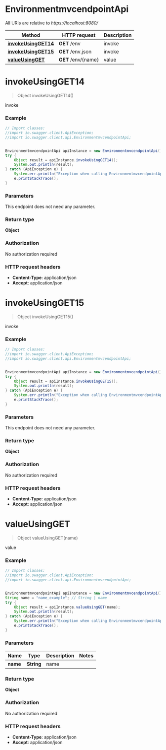 # EnvironmentmvcendpointApi

All URIs are relative to *https://localhost:8080/*

Method | HTTP request | Description
------------- | ------------- | -------------
[**invokeUsingGET14**](EnvironmentmvcendpointApi.md#invokeUsingGET14) | **GET** /env | invoke
[**invokeUsingGET15**](EnvironmentmvcendpointApi.md#invokeUsingGET15) | **GET** /env.json | invoke
[**valueUsingGET**](EnvironmentmvcendpointApi.md#valueUsingGET) | **GET** /env/{name} | value


<a name="invokeUsingGET14"></a>
# **invokeUsingGET14**
> Object invokeUsingGET14()

invoke

### Example
```java
// Import classes:
//import io.swagger.client.ApiException;
//import io.swagger.client.api.EnvironmentmvcendpointApi;


EnvironmentmvcendpointApi apiInstance = new EnvironmentmvcendpointApi();
try {
    Object result = apiInstance.invokeUsingGET14();
    System.out.println(result);
} catch (ApiException e) {
    System.err.println("Exception when calling EnvironmentmvcendpointApi#invokeUsingGET14");
    e.printStackTrace();
}
```

### Parameters
This endpoint does not need any parameter.

### Return type

**Object**

### Authorization

No authorization required

### HTTP request headers

 - **Content-Type**: application/json
 - **Accept**: application/json

<a name="invokeUsingGET15"></a>
# **invokeUsingGET15**
> Object invokeUsingGET15()

invoke

### Example
```java
// Import classes:
//import io.swagger.client.ApiException;
//import io.swagger.client.api.EnvironmentmvcendpointApi;


EnvironmentmvcendpointApi apiInstance = new EnvironmentmvcendpointApi();
try {
    Object result = apiInstance.invokeUsingGET15();
    System.out.println(result);
} catch (ApiException e) {
    System.err.println("Exception when calling EnvironmentmvcendpointApi#invokeUsingGET15");
    e.printStackTrace();
}
```

### Parameters
This endpoint does not need any parameter.

### Return type

**Object**

### Authorization

No authorization required

### HTTP request headers

 - **Content-Type**: application/json
 - **Accept**: application/json

<a name="valueUsingGET"></a>
# **valueUsingGET**
> Object valueUsingGET(name)

value

### Example
```java
// Import classes:
//import io.swagger.client.ApiException;
//import io.swagger.client.api.EnvironmentmvcendpointApi;


EnvironmentmvcendpointApi apiInstance = new EnvironmentmvcendpointApi();
String name = "name_example"; // String | name
try {
    Object result = apiInstance.valueUsingGET(name);
    System.out.println(result);
} catch (ApiException e) {
    System.err.println("Exception when calling EnvironmentmvcendpointApi#valueUsingGET");
    e.printStackTrace();
}
```

### Parameters

Name | Type | Description  | Notes
------------- | ------------- | ------------- | -------------
 **name** | **String**| name |

### Return type

**Object**

### Authorization

No authorization required

### HTTP request headers

 - **Content-Type**: application/json
 - **Accept**: application/json

